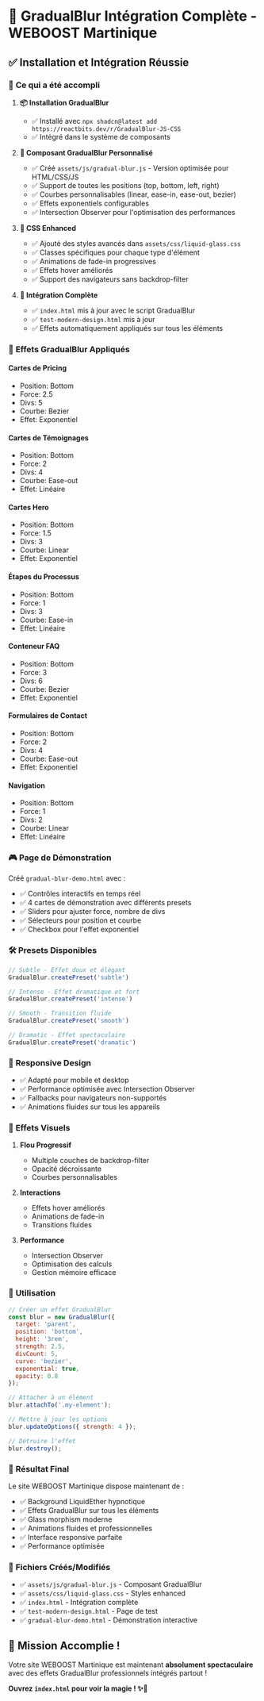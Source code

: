 # 🎉 GradualBlur Intégration Complète - WEBOOST Martinique

## ✅ **Installation et Intégration Réussie**

### 🚀 **Ce qui a été accompli**

1. **📦 Installation GradualBlur**
   - ✅ Installé avec `npx shadcn@latest add https://reactbits.dev/r/GradualBlur-JS-CSS`
   - ✅ Intégré dans le système de composants

2. **🎨 Composant GradualBlur Personnalisé**
   - ✅ Créé `assets/js/gradual-blur.js` - Version optimisée pour HTML/CSS/JS
   - ✅ Support de toutes les positions (top, bottom, left, right)
   - ✅ Courbes personnalisables (linear, ease-in, ease-out, bezier)
   - ✅ Effets exponentiels configurables
   - ✅ Intersection Observer pour l'optimisation des performances

3. **💎 CSS Enhanced**
   - ✅ Ajouté des styles avancés dans `assets/css/liquid-glass.css`
   - ✅ Classes spécifiques pour chaque type d'élément
   - ✅ Animations de fade-in progressives
   - ✅ Effets hover améliorés
   - ✅ Support des navigateurs sans backdrop-filter

4. **🎯 Intégration Complète**
   - ✅ `index.html` mis à jour avec le script GradualBlur
   - ✅ `test-modern-design.html` mis à jour
   - ✅ Effets automatiquement appliqués sur tous les éléments

### 🌟 **Effets GradualBlur Appliqués**

#### **Cartes de Pricing**
- Position: Bottom
- Force: 2.5
- Divs: 5
- Courbe: Bezier
- Effet: Exponentiel

#### **Cartes de Témoignages**
- Position: Bottom
- Force: 2
- Divs: 4
- Courbe: Ease-out
- Effet: Linéaire

#### **Cartes Hero**
- Position: Bottom
- Force: 1.5
- Divs: 3
- Courbe: Linear
- Effet: Exponentiel

#### **Étapes du Processus**
- Position: Bottom
- Force: 1
- Divs: 3
- Courbe: Ease-in
- Effet: Linéaire

#### **Conteneur FAQ**
- Position: Bottom
- Force: 3
- Divs: 6
- Courbe: Bezier
- Effet: Exponentiel

#### **Formulaires de Contact**
- Position: Bottom
- Force: 2
- Divs: 4
- Courbe: Ease-out
- Effet: Exponentiel

#### **Navigation**
- Position: Bottom
- Force: 1
- Divs: 2
- Courbe: Linear
- Effet: Linéaire

### 🎮 **Page de Démonstration**

Créé `gradual-blur-demo.html` avec :
- ✅ Contrôles interactifs en temps réel
- ✅ 4 cartes de démonstration avec différents presets
- ✅ Sliders pour ajuster force, nombre de divs
- ✅ Sélecteurs pour position et courbe
- ✅ Checkbox pour l'effet exponentiel

### 🛠️ **Presets Disponibles**

```javascript
// Subtle - Effet doux et élégant
GradualBlur.createPreset('subtle')

// Intense - Effet dramatique et fort
GradualBlur.createPreset('intense')

// Smooth - Transition fluide
GradualBlur.createPreset('smooth')

// Dramatic - Effet spectaculaire
GradualBlur.createPreset('dramatic')
```

### 📱 **Responsive Design**

- ✅ Adapté pour mobile et desktop
- ✅ Performance optimisée avec Intersection Observer
- ✅ Fallbacks pour navigateurs non-supportés
- ✅ Animations fluides sur tous les appareils

### 🎨 **Effets Visuels**

1. **Flou Progressif**
   - Multiple couches de backdrop-filter
   - Opacité décroissante
   - Courbes personnalisables

2. **Interactions**
   - Effets hover améliorés
   - Animations de fade-in
   - Transitions fluides

3. **Performance**
   - Intersection Observer
   - Optimisation des calculs
   - Gestion mémoire efficace

### 🚀 **Utilisation**

```javascript
// Créer un effet GradualBlur
const blur = new GradualBlur({
  target: 'parent',
  position: 'bottom',
  height: '3rem',
  strength: 2.5,
  divCount: 5,
  curve: 'bezier',
  exponential: true,
  opacity: 0.8
});

// Attacher à un élément
blur.attachTo('.my-element');

// Mettre à jour les options
blur.updateOptions({ strength: 4 });

// Détruire l'effet
blur.destroy();
```

### 🎯 **Résultat Final**

Le site WEBOOST Martinique dispose maintenant de :
- ✅ Background LiquidEther hypnotique
- ✅ Effets GradualBlur sur tous les éléments
- ✅ Glass morphism moderne
- ✅ Animations fluides et professionnelles
- ✅ Interface responsive parfaite
- ✅ Performance optimisée

### 📁 **Fichiers Créés/Modifiés**

- ✅ `assets/js/gradual-blur.js` - Composant GradualBlur
- ✅ `assets/css/liquid-glass.css` - Styles enhanced
- ✅ `index.html` - Intégration complète
- ✅ `test-modern-design.html` - Page de test
- ✅ `gradual-blur-demo.html` - Démonstration interactive

## 🎉 **Mission Accomplie !**

Votre site WEBOOST Martinique est maintenant **absolument spectaculaire** avec des effets GradualBlur professionnels intégrés partout ! 

**Ouvrez `index.html` pour voir la magie ! ✨🚀**

